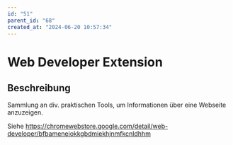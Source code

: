 ```yaml
---
id: "51"
parent_id: "68"
created_at: "2024-06-20 10:57:34"
---
```


# Web Developer Extension

## Beschreibung

Sammlung an div. praktischen Tools, um Informationen über eine Webseite anzuzeigen.

Siehe <https://chromewebstore.google.com/detail/web-developer/bfbameneiokkgbdmiekhjnmfkcnldhhm>